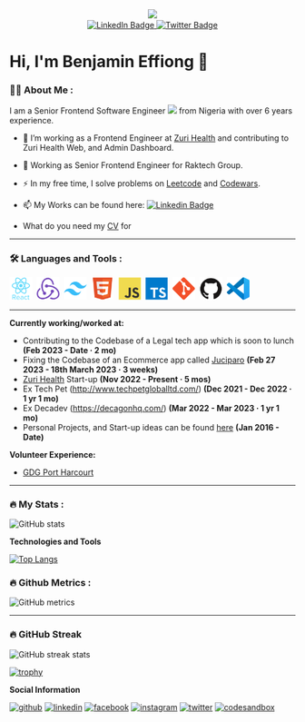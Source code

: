 <div id="header" align="center">
  <img src="https://media.giphy.com/media/M9gbBd9nbDrOTu1Mqx/giphy.gif" width="100"/>
  <div id="badges">
    <a href="https://www.linkedin.com/in/benjamin-effiong-b4963512a/">
      <img src="https://img.shields.io/badge/LinkedIn-blue?style=for-the-badge&logo=linkedin&logoColor=white" alt="LinkedIn Badge"/>
    </a>
    <a href="https://twitter.com/EffiongBenjami2">
      <img src="https://img.shields.io/badge/Twitter-blue?style=for-the-badge&logo=twitter&logoColor=white" alt="Twitter Badge"/>
    </a>
  </div>
</div>

# Hi, I'm Benjamin Effiong 👋

### 👨‍💻 About Me :
I am a Senior Frontend Software Engineer <img src="https://media.giphy.com/media/WUlplcMpOCEmTGBtBW/giphy.gif" width="30"> from Nigeria with over 6 years experience.
- 💼 I’m working as a Frontend Engineer at [Zuri Health](https://zuri.health/) and contributing to Zuri Health Web, and Admin Dashboard. 

- :seedling: Working as Senior Frontend Engineer for Raktech Group.

- :zap: In my free time, I solve problems on [Leetcode](https://leetcode.com/Bennyyoung/) and [Codewars](https://www.codewars.com/users/Bennyyoung).

- :mailbox: My Works can be found here: [![Linkedin Badge](https://img.shields.io/badge/-linkedin-blue?style=flat&logo=Linkedin&logoColor=white)](https://www.linkedin.com/in/benjamin-effiong-b4963512a/)

- What do you need my [CV](https://github.com/Bennyyoung/Bennyyoung/blob/main/Benjamin%20Effiong%20CV_React%20Engineer.pdf) for 

---

### :hammer_and_wrench: Languages and Tools :
<div>
  <img src="https://github.com/devicons/devicon/blob/master/icons/react/react-original-wordmark.svg" title="React" alt="React" width="40" height="40"/>&nbsp;
  <img src="https://github.com/devicons/devicon/blob/master/icons/redux/redux-original.svg" title="Redux" alt="Redux " width="40" height="40"/>&nbsp;
  <img src="https://github.com/devicons/devicon/blob/master/icons/tailwindcss/tailwindcss-plain.svg"  title="Tailwind" alt="Tailwind" width="40" height="40"/>&nbsp;
  <img src="https://github.com/devicons/devicon/blob/master/icons/html5/html5-original.svg" title="HTML5" alt="HTML" width="40" height="40"/>&nbsp;
  <img src="https://github.com/devicons/devicon/blob/master/icons/javascript/javascript-original.svg" title="JavaScript" alt="JavaScript" width="40" height="40"/>&nbsp;
  <img src="https://github.com/devicons/devicon/blob/master/icons/typescript/typescript-plain.svg" title="Typescript" alt="Typescript" width="40" height="40"/>&nbsp;
  <img src="https://github.com/devicons/devicon/blob/master/icons/git/git-original.svg" title="Git"  alt="Git" width="40" height="40"/>&nbsp;
  <img src="https://github.com/devicons/devicon/blob/master/icons/github/github-original.svg" title="Github"  alt="Github" width="40" height="40"/>&nbsp;
    <img src="https://github.com/devicons/devicon/blob/master/icons/vscode/vscode-original.svg" title="VScode"  alt="VScode" width="40" height="40"/>&nbsp;
</div>

---

**Currently working/worked at:**

- Contributing to the Codebase of a Legal tech app which is soon to lunch **(Feb 2023 - Date · 2 mo)**
- Fixing the Codebase of an Ecommerce app called [Juciparo](https://juciparo.com/) **(Feb 27 2023 - 18th March 2023 · 3 weeks)**
- [Zuri Health](https://zuri.health/) Start-up **(Nov 2022 - Present · 5 mos)**
- Ex Tech Pet (http://www.techpetgloballtd.com/) **(Dec 2021 - Dec 2022 · 1 yr 1 mo)**
- Ex Decadev (https://decagonhq.com/) **(Mar 2022 - Mar 2023 · 1 yr 1 mo)**
- Personal Projects, and Start-up ideas can be found [here](https://linktr.ee/bloomhubng) **(Jan 2016 - Date)**

**Volunteer Experience:**

- [GDG Port Harcourt](https://gdg.community.dev/gdg-port-harcourt/)

---

### :fire: My Stats :

![GitHub stats](https://github-readme-stats.vercel.app/api?username=Bennyyoung&show_icons=true&count_private=true)  


**Technologies and Tools**

[![Top Langs](https://github-readme-stats.vercel.app/api/top-langs/?username=bennyyoung&hide_progress=false)](https://github.com/anuraghazra/github-readme-stats)

### :fire: Github Metrics :

![GitHub metrics](https://metrics.lecoq.io/Bennyyoung)  

---

### :fire: GitHub Streak

![GitHub streak stats](https://streak-stats.demolab.com/?user=Bennyyoung)  

[![trophy](https://github-profile-trophy.vercel.app/?username=Bennyyoung)](https://github.com/ryo-ma/github-profile-trophy)

**Social Information**

[<img src='https://cdn.jsdelivr.net/npm/simple-icons@3.0.1/icons/github.svg' alt='github' height='20'>](https://github.com/Bennyyoung)  [<img src='https://cdn.jsdelivr.net/npm/simple-icons@3.0.1/icons/linkedin.svg' alt='linkedin' height='20'>](https://www.linkedin.com/in/benjamin-effiong-b4963512a/)  [<img src='https://cdn.jsdelivr.net/npm/simple-icons@3.0.1/icons/facebook.svg' alt='facebook' height='20'>](https://www.facebook.com/benjamin.effiong.355)  [<img src='https://cdn.jsdelivr.net/npm/simple-icons@3.0.1/icons/instagram.svg' alt='instagram' height='20'>](https://www.instagram.com/ben__comrade/)  [<img src='https://cdn.jsdelivr.net/npm/simple-icons@3.0.1/icons/twitter.svg' alt='twitter' height='20'>](https://twitter.com/EffiongBenjami2)  [<img src='https://cdn.jsdelivr.net/npm/simple-icons@3.0.1/icons/codesandbox.svg' alt='codesandbox' height='20'>](https://codesandbox.io/u/Bennyyoung)  

<!--
**Bennyyoung/Bennyyoung** is a ✨ _special_ ✨ repository because its `README.md` (this file) appears on your GitHub profile.

Here are some ideas to get you started:

- 🔭 I’m currently working on ...
- 🌱 I’m currently learning ...
- 👯 I’m looking to collaborate on ...
- 🤔 I’m looking for help with ...
- 💬 Ask me about ...
- 📫 How to reach me: ...
- 😄 Pronouns: ...
- ⚡ Fun fact: ...
-->
